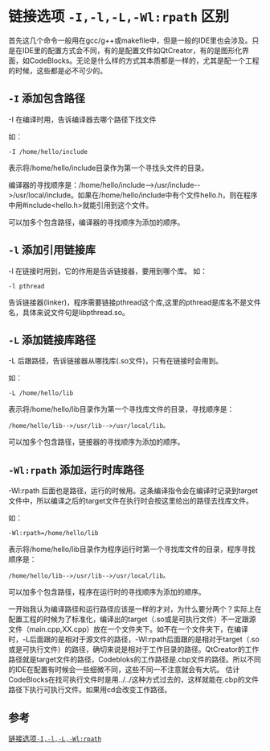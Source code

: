 # 链接选项 `-I,-l,-L,-Wl:rpath` 区别

首先这几个命令一般用在gcc/g++或makefile中，但是一般的IDE里也会涉及。只是在IDE里的配置方式会不同，有的是配置文件如QtCreator，有的是图形化界面，如CodeBlocks。无论是什么样的方式其本质都是一样的，尤其是配一个工程的时候，这些都是必不可少的。

## `-I` 添加包含路径

-I 在编译时用，告诉编译器去哪个路径下找文件

如：

``` shell
-I /home/hello/include
```

表示将/home/hello/include目录作为第一个寻找头文件的目录。

编译器的寻找顺序是：/home/hello/include-->/usr/include-->/usr/local/include。如果在/home/hello/include中有个文件hello.h，则在程序中用#include<hello.h>就能引用到这个文件。

可以加多个包含路径，编译器的寻找顺序为添加的顺序。

## `-l` 添加引用链接库

-l 在链接时用到，它的作用是告诉链接器，要用到哪个库。
如：

``` shell
-l pthread
```

告诉链接器(linker)，程序需要链接pthread这个库,这里的pthread是库名不是文件名，具体来说文件句是libpthread.so。

## `-L` 添加链接库路径
-L 后跟路径，告诉链接器从哪找库(.so文件)，只有在链接时会用到。

如：

``` shell
-L /home/hello/lib
```

表示将/home/hello/lib目录作为第一个寻找库文件的目录，寻找顺序是：

``` shell
/home/hello/lib-->/usr/lib-->/usr/local/lib。
```

可以加多个包含路径，链接器的寻找顺序为添加的顺序。

## `-Wl:rpath` 添加运行时库路径

-Wl:rpath 后面也是路径，运行的时候用。这条编译指令会在编译时记录到target文件中，所以编译之后的target文件在执行时会按这里给出的路径去找库文件。

如：

``` shell
-Wl:rpath=/home/hello/lib
```

表示将/home/hello/lib目录作为程序运行时第一个寻找库文件的目录，程序寻找顺序是：

``` shell
/home/hello/lib-->/usr/lib-->/usr/local/lib。
```

可以加多个包含路径，程序在运行时的寻找顺序为添加的顺序。

一开始我认为编译路径和运行路径应该是一样的才对，为什么要分两个？实际上在配置工程的时候为了标准化，编译出的target（.so或是可执行文件）不一定跟源文件（main.cpp,XX.cpp）放在一个文件夹下。如不在一个文件夹下，在编译时，-L后面跟的是相对于源文件的路径，-Wl:rpath后面跟的是相对于target（.so或是可执行文件）的路径，确切来说是相对于工作目录的路径。QtCreator的工作路径就是target文件的路径，Codebloks的工作路径是.cbp文件的路径。所以不同的IDE在配置有时候会一些细微不同，这些不同一不注意就会有大坑。
       估计CodeBlocks在找可执行文件时是用../../这种方式过去的，这样就能在.cbp的文件路径下执行可执行文件。如果用cd会改变工作路径。

## 参考

[链接选项`-I,-l,-L,-Wl:rpath`](http://blog.csdn.net/xianxjm/article/details/73609142)
